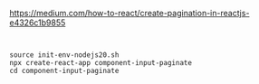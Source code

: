 https://medium.com/how-to-react/create-pagination-in-reactjs-e4326c1b9855
```


source init-env-nodejs20.sh
npx create-react-app component-input-paginate
cd component-input-paginate


```
